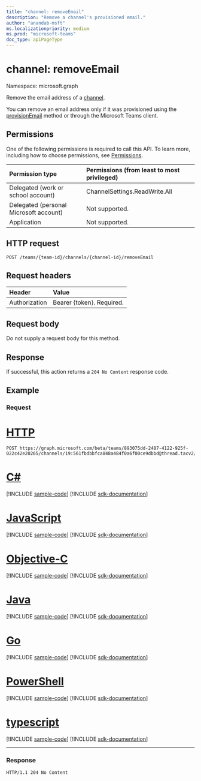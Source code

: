 ```yaml
---
title: "channel: removeEmail"
description: "Remove a channel's provisioned email."
author: "anandab-msft"
ms.localizationpriority: medium
ms.prod: "microsoft-teams"
doc_type: apiPageType
---
```


# channel: removeEmail

Namespace: microsoft.graph

Remove the email address of a [channel](../resources/channel.md).

You can remove an email address only if it was provisioned using the [provisionEmail](channel-provisionemail.md) method or through the Microsoft Teams client.

## Permissions

One of the following permissions is required to call this API. To learn more, including how to choose permissions, see [Permissions](/graph/permissions-reference).

| Permission type                        | Permissions (from least to most privileged) |
| :------------------------------------- | :------------------------------------------ |
| Delegated (work or school account)     | ChannelSettings.ReadWrite.All               |
| Delegated (personal Microsoft account) | Not supported.                              |
| Application                            | Not supported.                              |

## HTTP request
<!-- { "blockType": "ignored" } -->
```http
POST /teams/{team-id}/channels/{channel-id}/removeEmail
```
## Request headers
| Header        | Value                     |
| :------------ | :------------------------ |
| Authorization | Bearer {token}. Required. |

## Request body

Do not supply a request body for this method.

## Response

If successful, this action returns a `204 No Content` response code.

## Example
### Request


# [HTTP](#tab/http)
<!-- {
  "blockType": "request",
  "sampleKeys": ["893075dd-2487-4122-925f-022c42e20265", "19:561fbdbbfca848a484f0a6f00ce9dbbd@thread.tacv2"],
  "name": "channel_removeemail"
}
-->
```http
POST https://graph.microsoft.com/beta/teams/893075dd-2487-4122-925f-022c42e20265/channels/19:561fbdbbfca848a484f0a6f00ce9dbbd@thread.tacv2/removeEmail
```
# [C#](#tab/csharp)
[!INCLUDE [sample-code](../includes/snippets/csharp/channel-removeemail-csharp-snippets.md)]
[!INCLUDE [sdk-documentation](../includes/snippets/snippets-sdk-documentation-link.md)]

# [JavaScript](#tab/javascript)
[!INCLUDE [sample-code](../includes/snippets/javascript/channel-removeemail-javascript-snippets.md)]
[!INCLUDE [sdk-documentation](../includes/snippets/snippets-sdk-documentation-link.md)]

# [Objective-C](#tab/objc)
[!INCLUDE [sample-code](../includes/snippets/objc/channel-removeemail-objc-snippets.md)]
[!INCLUDE [sdk-documentation](../includes/snippets/snippets-sdk-documentation-link.md)]

# [Java](#tab/java)
[!INCLUDE [sample-code](../includes/snippets/java/channel-removeemail-java-snippets.md)]
[!INCLUDE [sdk-documentation](../includes/snippets/snippets-sdk-documentation-link.md)]

# [Go](#tab/go)
[!INCLUDE [sample-code](../includes/snippets/go/channel-removeemail-go-snippets.md)]
[!INCLUDE [sdk-documentation](../includes/snippets/snippets-sdk-documentation-link.md)]

# [PowerShell](#tab/powershell)
[!INCLUDE [sample-code](../includes/snippets/powershell/channel-removeemail-powershell-snippets.md)]
[!INCLUDE [sdk-documentation](../includes/snippets/snippets-sdk-documentation-link.md)]

# [typescript](#tab/typescript)
[!INCLUDE [sample-code](../includes/snippets/typescript/channel-removeemail-typescript-snippets.md)]
[!INCLUDE [sdk-documentation](../includes/snippets/snippets-sdk-documentation-link.md)]

---


### Response
<!-- {
  "blockType": "response",
  "truncated": true
}
-->
``` http
HTTP/1.1 204 No Content
```
<!-- uuid: e848414b-4669-4484-ac36-1504c58a3fb8
2015-10-25 14:57:30 UTC -->
<!--
{
  "type": "#page.annotation",
  "description": "Remove channel email",
  "keywords": "",
  "section": "documentation",
  "tocPath": "",
  "suppressions": []
}
-->


